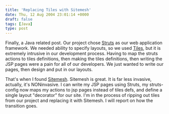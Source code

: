 ```yaml
---
title: 'Replacing Tiles with Sitemesh'
date: Thu, 12 Aug 2004 23:01:14 +0000
draft: false
tags: [Java]
type: post
---
```


Finally, a Java related post. Our project chose [Struts](http://struts.apache.org/) as our web application framework. We needed ability to specify layouts, so we used [Tiles](http://struts.apache.org/userGuide/dev_tiles.html), but it is extremely intrusive in our development process. Having to map the struts actions to tiles definitions, then making the tiles definitions, then writing the JSP pages were a pain for all of our developers. We just wanted to write our pages, then design and put in our layouts.

That's when I found [Sitemesh](http://www.opensymphony.com/sitemesh/). Sitemesh is great. It is far less invasive, actually, it's NONinvasive. I can write my JSP pages using Struts, my struts-config now maps my actions to jsp pages instead of tiles defs, and define a single layout "decorator" for our site. I'm in the process of ripping out tiles from our project and replacing it with Sitemesh. I will report on how the transition goes.